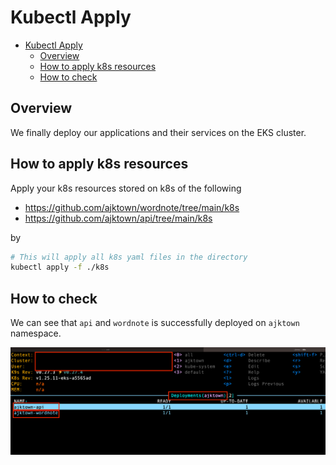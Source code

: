 # Kubectl Apply

<!-- TOC -->

- [Kubectl Apply](#kubectl-apply)
  - [Overview](#overview)
  - [How to apply k8s resources](#how-to-apply-k8s-resources)
  - [How to check](#how-to-check)

<!-- /TOC -->
<!-- /TOC -->

## Overview
We finally deploy our applications and their services on the EKS cluster.

## How to apply k8s resources

Apply your k8s resources stored on k8s of the following

- https://github.com/ajktown/wordnote/tree/main/k8s
- https://github.com/ajktown/api/tree/main/k8s

by
```sh
# This will apply all k8s yaml files in the directory
kubectl apply -f ./k8s
```


## How to check

We can see that `api` and `wordnote` is successfully deployed on `ajktown` namespace.

![deployments_on_ajktown_ns](./assets/deployments_on_ajktown_ns.png)